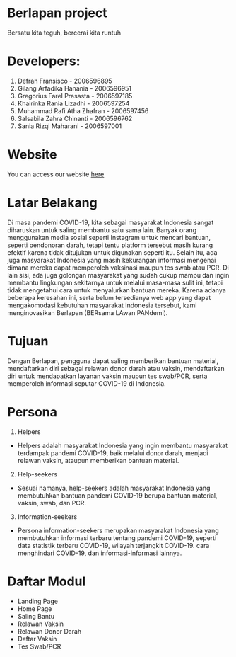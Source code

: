 # Berlapan project
Bersatu kita teguh, bercerai kita runtuh

# Developers:
1. Defran Fransisco - 2006596895
2. Gilang Arfadika Hanania - 2006596951
3. Gregorius Farel Prasasta - 2006597185
4. Khairinka Rania Lizadhi - 2006597254
5. Muhammad Rafi Atha Zhafran - 2006597456
6. Salsabila Zahra Chinanti - 2006596762
7. Sania Rizqi Maharani - 2006597001

# Website
You can access our website [here](https://berlapan.herokuapp.com/)

# Latar Belakang
Di masa pandemi COVID-19, kita sebagai masyarakat Indonesia sangat diharuskan untuk saling membantu satu sama lain. Banyak orang menggunakan media sosial seperti Instagram untuk mencari bantuan, seperti pendonoran darah, tetapi tentu platform tersebut masih kurang efektif karena tidak ditujukan untuk digunakan seperti itu. Selain itu, ada juga masyarakat Indonesia yang masih kekurangan informasi mengenai dimana mereka dapat memperoleh vaksinasi maupun tes swab atau PCR. Di lain sisi, ada juga golongan masyarakat yang sudah cukup mampu dan ingin membantu lingkungan sekitarnya untuk melalui masa-masa sulit ini, tetapi tidak mengetahui cara untuk menyalurkan bantuan mereka. Karena adanya beberapa keresahan ini, serta belum tersedianya web app yang dapat mengakomodasi kebutuhan masyarakat Indonesia tersebut, kami menginovasikan Berlapan (BERsama LAwan PANdemi).

# Tujuan
Dengan Berlapan, pengguna dapat saling memberikan bantuan material, mendaftarkan diri sebagai relawan donor darah atau vaksin, mendaftarkan diri untuk mendapatkan layanan vaksin maupun tes swab/PCR, serta memperoleh informasi seputar COVID-19 di Indonesia.

# Persona
1. Helpers
- Helpers adalah masyarakat Indonesia yang ingin membantu masyarakat terdampak pandemi COVID-19, baik melalui donor darah, menjadi relawan vaksin, ataupun memberikan bantuan material.
2. Help-seekers
- Sesuai namanya, help-seekers adalah masyarakat Indonesia yang membutuhkan bantuan pandemi COVID-19 berupa bantuan material, vaksin, swab, dan PCR.
3. Information-seekers
- Persona information-seekers merupakan masyarakat Indonesia yang membutuhkan informasi terbaru tentang pandemi COVID-19, seperti data statistik terbaru COVID-19, wilayah terjangkit COVID-19. cara menghindari COVID-19, dan informasi-informasi lainnya.

# Daftar Modul
- Landing Page
- Home Page
- Saling Bantu
- Relawan Vaksin
- Relawan Donor Darah
- Daftar Vaksin
- Tes Swab/PCR
